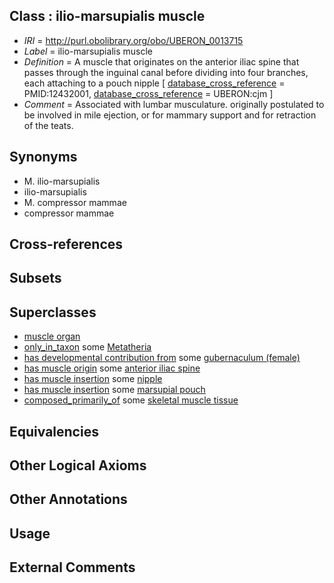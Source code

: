 
## Class : ilio-marsupialis muscle

 * *IRI* = http://purl.obolibrary.org/obo/UBERON_0013715
 * *Label* = ilio-marsupialis muscle
 * *Definition* = A muscle that originates on the anterior iliac spine that passes through the inguinal canal before dividing into four branches, each attaching to a pouch nipple [ [database_cross_reference](../../ef/oboInOwl#hasDbXref.md) = PMID:12432001, [database_cross_reference](../../ef/oboInOwl#hasDbXref.md) = UBERON:cjm ]
 * *Comment* = Associated with lumbar musculature. originally postulated to be involved in mile ejection, or for mammary support and for retraction of the teats.

## Synonyms

 * M. ilio-marsupialis
 * ilio-marsupialis
 * M. compressor mammae
 * compressor mammae

## Cross-references


## Subsets


## Superclasses

 * [muscle organ](../../UBERON/30/UBERON_0001630.md)
 * [only_in_taxon](../../RO/60/RO_0002160.md) some [Metatheria](../../NCBITaxon/63/NCBITaxon_9263.md)
 * [has developmental contribution from](../../RO/54/RO_0002254.md) some [gubernaculum (female)](../../UBERON/44/UBERON_0008844.md)
 * [has muscle origin](../../RO/72/RO_0002372.md) some [anterior iliac spine](../../UBERON/12/UBERON_0013712.md)
 * [has muscle insertion](../../RO/73/RO_0002373.md) some [nipple](../../UBERON/30/UBERON_0002030.md)
 * [has muscle insertion](../../RO/73/RO_0002373.md) some [marsupial pouch](../../UBERON/18/UBERON_0009118.md)
 * [composed_primarily_of](../../UBREL/02/UBREL_0000002.md) some [skeletal muscle tissue](../../UBERON/34/UBERON_0001134.md)

## Equivalencies


## Other Logical Axioms


## Other Annotations


## Usage


## External Comments

